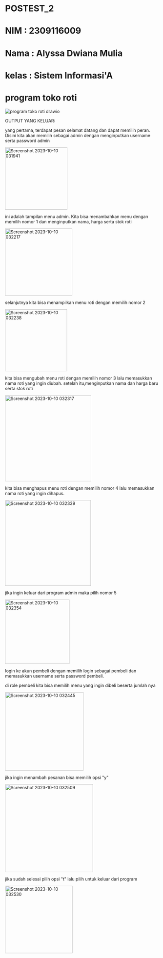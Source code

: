 # POSTEST_2
# NIM : 2309116009
# Nama : Alyssa Dwiana Mulia
# kelas : Sistem Informasi'A
# program toko roti
![program toko roti drawio](https://github.com/AlyssaMulia/POSTEST_2/assets/144673468/9246320d-01e8-4cf3-828f-1f8823e8d1cc)

OUTPUT YANG KELUAR:

yang pertama, terdapat pesan selamat datang dan dapat memilih peran. Disini kita akan memilih sebagai admin dengan menginputkan username serta password admin

<img width="204" alt="Screenshot 2023-10-10 031941" src="https://github.com/AlyssaMulia/POSTEST_2/assets/144673468/cedd7e3a-1688-41ff-a300-f263542473b0">

ini adalah tampilan menu admin. Kita bisa menambahkan menu dengan memilih nomor 1 dan menginputkan nama, harga serta stok roti

<img width="220" alt="Screenshot 2023-10-10 032217" src="https://github.com/AlyssaMulia/POSTEST_2/assets/144673468/31aba145-ab77-4423-b69f-5bc2055adc08">

selanjutnya kita bisa menampilkan menu roti dengan memilih nomor 2

<img width="203" alt="Screenshot 2023-10-10 032238" src="https://github.com/AlyssaMulia/POSTEST_2/assets/144673468/4feac5a6-5fae-4403-9f96-89fadc22f7c3">

kita bisa mengubah menu roti dengan memilih nomor 3 lalu memasukkan nama roti yang ingin diubah. setelah itu,menginputkan nama dan harga baru serta stok roti

<img width="282" alt="Screenshot 2023-10-10 032317" src="https://github.com/AlyssaMulia/POSTEST_2/assets/144673468/156bbeec-e0b5-44fb-a948-ec02a739fc03">

kita bisa menghapus menu roti dengan memilih nomor 4 lalu memasukkan nama roti yang ingin dihapus.

<img width="281" alt="Screenshot 2023-10-10 032339" src="https://github.com/AlyssaMulia/POSTEST_2/assets/144673468/6c8be64a-5273-4050-a6b3-35ba997d0435">

jika ingin keluar dari program admin maka pilih nomor 5

<img width="211" alt="Screenshot 2023-10-10 032354" src="https://github.com/AlyssaMulia/POSTEST_2/assets/144673468/b00189cf-fffc-4e12-93de-1f05355b0252">

login ke akun pembeli dengan memilih login sebagai pembeli dan memasukkan username serta password pembeli.

di role pembeli kita bisa memilih menu yang ingin dibeli beserta jumlah nya

<img width="257" alt="Screenshot 2023-10-10 032445" src="https://github.com/AlyssaMulia/POSTEST_2/assets/144673468/63bf9672-d4ce-476c-b65a-11b8e97f1824">

jika ingin menambah pesanan bisa memilih opsi "y"

<img width="288" alt="Screenshot 2023-10-10 032509" src="https://github.com/AlyssaMulia/POSTEST_2/assets/144673468/5e2d20c0-d6fd-43ee-b6b2-ea2d08e54ee4">

jika sudah selesai pilih opsi "t" lalu pilih untuk keluar dari program

<img width="221" alt="Screenshot 2023-10-10 032530" src="https://github.com/AlyssaMulia/POSTEST_2/assets/144673468/32024ea4-52c4-42d4-addb-72a31f7e7fbb">

